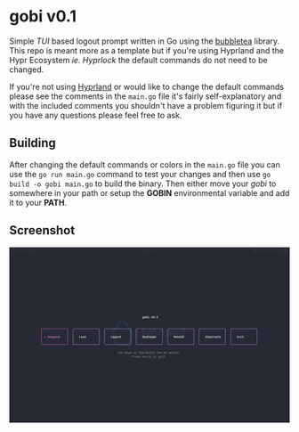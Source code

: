 # gobi v0.1

Simple _TUI_ based logout prompt written in Go using the
[bubbletea](https://github.com/charmbracelet/bubbletea) library.  This repo is
meant more as a template but if you're using Hyprland and the Hypr Ecosystem
_ie. Hyprlock_ the default commands do not need to be changed.

If you're not using [Hyprland](https://github.com/hyprwm/Hyprland) or would like
to change the default commands please see the comments in the `main.go` file
it's fairly self-explanatory and with the included comments you shouldn't have
a problem figuring it but if you have any questions please feel free to ask.

## Building

After changing the default commands or colors in the `main.go` file you can use
the `go run main.go` command to test your changes and then use
`go build -o gobi main.go` to build the binary.  Then either move your _gobi_ to
somewhere in your path or setup the __GOBIN__ environmental variable and add it
to your __PATH__.


## Screenshot
![screenshot](./gobi.png)
